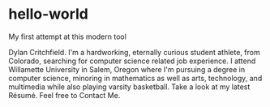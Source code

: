 # hello-world
My first attempt at this modern tool

Dylan Critchfield.
I'm a hardworking, eternally curious student athlete, 
from Colorado, searching for computer science related job
experience. I attend Willamette University in Salem, Oregon
where I'm pursuing a degree in computer science, minoring in 
mathematics as well as arts, technology, and multimedia while 
also playing varsity basketball. Take a look at my latest Résumé. 
Feel free to Contact Me. 

